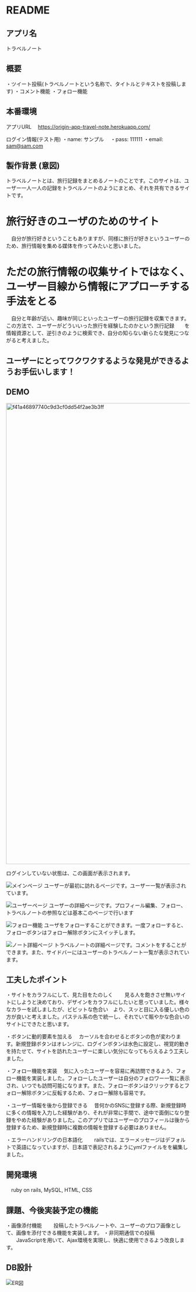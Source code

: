 # README


## アプリ名
トラベルノート



## 概要
・ツイート投稿(トラベルノートという名称で、タイトルとテキストを投稿します)
・コメント機能
・フォロー機能



## 本番環境

アプリURL
　https://origin-app-travel-note.herokuapp.com/

ログイン情報(テスト用)
・name: サンプル　
・pass: 111111
・email: sam@sam.com


## 製作背景 (意図)
 トラベルノートとは、旅行記録をまとめるノートのことです。このサイトは、ユーザー一人一人の記録をトラベルノートのようにまとめ、それを共有できるサイトです。

# 旅行好きのユーザのためのサイト
　自分が旅行好きということもありますが、同様に旅行が好きというユーザーのため、旅行情報を集める媒体を作ってみたいと思いました。

# ただの旅行情報の収集サイトではなく、ユーザー目線から情報にアプローチする手法をとる
　自分と年齢が近い、趣味が同じといったユーザーの旅行記録を収集できます。この方法で、ユーザーがどういいった旅行を経験したのかという旅行記録　　を情報資源として、逆引きのように検索でき、自分の知らない新らたな発見につながると考えました。

## ユーザーにとってワクワクするような発見ができるようお手伝いします！



## DEMO
<img width="1259" alt="f41a46897740c9d3cf0dd54f2ae3b3ff" src="https://user-images.githubusercontent.com/72584707/102202872-2ef60f80-3f0b-11eb-9a9b-f859957a5f28.png">

ログインしていない状態は、この画面が表示されます。

![メインページ](https://gyazo.com/feed68c87c8949ea11e9eaa1a4f29d64)
ユーザーが最初に訪れるページです。ユーザー一覧が表示されています。

![ユーザーページ](https://gyazo.com/870f641032872dbfeb64284fffbd3213)
ユーザーの詳細ページです。プロフィール編集、フォロー、トラベルノートの参照などは基本このページで行います

![フォロー機能](https://gyazo.com/70e5cb7f2f96e4cdd3aad0f528cb3198)
ユーザをフォローすることができます。一度フォローすると、フォローボタンはフォロー解除ボタンにスイッチします。

![ノート詳細ページ](https://gyazo.com/8f347ac56775f2b6bac6a395913bea99)
トラベルノートの詳細ページです。コメントをすることができます。また、サイドバーにはユーザーのトラベルノート一覧が表示されています。



## 工夫したポイント

・サイトをカラフルにして、見た目をたのしく
　　見る人を飽きさせ無いサイトにしようと決めており、デザインをカラフルにしたいと思っていました。様々なカラーを試しましたが、ビビットな色合い　より、スッと目に入る優しい色の方が良いと考えました。パステル系の色で統一し、それでいて賑やかな色合いのサイトにできたと思います。

・ボタンに動的要素を加える
　カーソルを合わせるとボタンの色が変わります。新規登録ボタンはオレンジに、ログインボタンは水色に設定し、視覚的動きを持たせて、サイトを訪れたユーザーに楽しい気分になってもらえるよう工夫しました。

・フォロー機能を実装
　気に入ったユーザーを容易に再訪問できるよう、フォロー機能を実装しました。フォローしたユーザーは自分のフォロワー一覧に表示され、いつでも訪問可能になります。また、フォローボタンはクリックするとフォロー解除ボタンに反転するため、フォロー解除も容易です。

・ユーザー情報を後から登録できる
　昔何かのSNSに登録する際、新規登録時に多くの情報を入力した経験があり、それが非常に手間で、途中で面倒になり登録をやめた経験がありました。このアプリではユーザーのプロフィールは後から登録するため、新規登録時に複数の情報を登録する必要はありません。

・エラーハンドリングの日本語化
　　railsでは、エラーメッセージはデフォルトで英語になっていますが、日本語で表記されるようにymlファイルをを編集しました。



## 開発環境
　ruby on rails, MySQL, HTML, CSS


## 課題、今後実装予定の機能
・画像添付機能
　　投稿したトラベルノートや、ユーザーのプロフ画像として、画像を添付できる機能を実装します。
・非同期通信での投稿
　　JavaScriptを用いて、Ajax環境を実現し、快適に使用できるよう改良します。


## DB設計

![ER図](https://gyazo.com/8d3261aa8d6909ddd2999d1f3d90b830)


　








